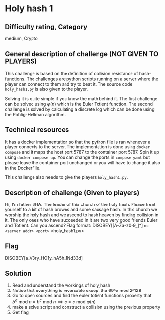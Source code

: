 # Holy hash 1

## Difficulty rating, Category

medium, Crypto

## General description of challenge (NOT GIVEN TO PLAYERS)

This challenge is based on the definition of collision resistance of hash-functions. The challenges are python scripts running on a server where the player can connect to them and try to beat it. The source code `holy_hash1.py` is also given to the player.

Solving it is quite simple if you know the math behind it. The first challenge can be solved using $\varphi(n)$ which is the Euler Totient function. The second challenge is solved by calculating a discrete log which can be done using the Pohlig-Hellman algorithm. 

## Technical resources

It has a docker implementation so that the python file is ran whenever a player connects to the server. The implementation is done using `docker compose` and it maps the host port 5787 to the container port 5787. Spin it up using `docker compose up`. You can change the ports in `compose.yaml` but please leave the container port unchanged or you will have to change it also in the DockerFile.

This challenge also needs to give the players `holy_hash1.py`.

## Description of challenge (Given to players)

Hi, I’m father SHA. The leader of this church of the holy hash. Please treat yourself to a bit of hash browns and some sausage hash. In this church we worship the holy hash and we ascend to hash heaven by finding collision in it. The only ones who have succeeded in it are two very good friends Euler and Totient. Can you ascend?
Flag format: DISOBEY\[[A-Za-z0-9_]*\]
`nc <server addr> <port>`
<holy_hash1.py>

## Flag

DISOBEY\[a_V3ry_HO1y_hA5h_1Nd33d\]

## Solution

1. Read and understand the workings of holy_hash
2. Notice that everything is reversable except the 69^x mod 2^128
3. Go to open sources and find the euler totient functions property that $b^a\ \text{mod}\ n = b^c\ \text{mod}\ n \implies a = c\ \text{mod}\ \varphi(n)$
4. make a solve script and construct a collision using the previous property
5. Get flag
